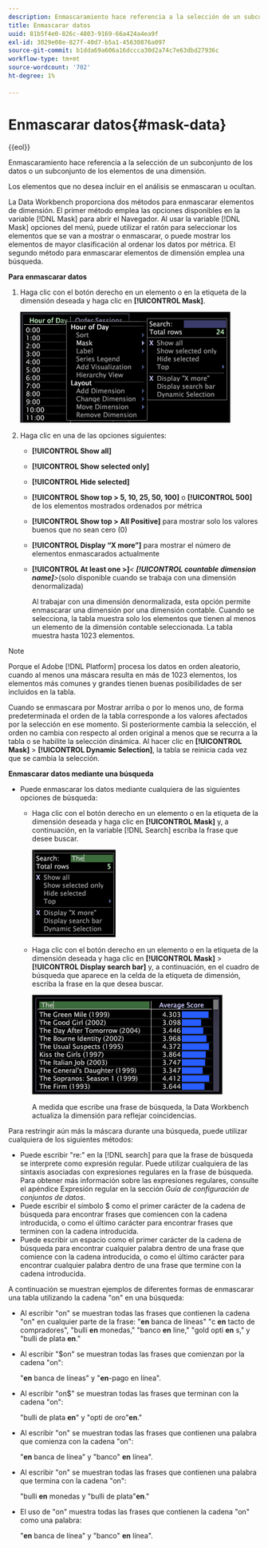 ```yaml
---
description: Enmascaramiento hace referencia a la selección de un subconjunto de los datos o un subconjunto de los elementos de una dimensión.
title: Enmascarar datos
uuid: 81b5f4e0-826c-4803-9169-66a424a4ea9f
exl-id: 3029e08e-827f-40d7-b5a1-45630876a097
source-git-commit: b1dda69a606a16dccca30d2a74c7e63dbd27936c
workflow-type: tm+mt
source-wordcount: '702'
ht-degree: 1%

---
```


# Enmascarar datos{#mask-data}

{{eol}}

Enmascaramiento hace referencia a la selección de un subconjunto de los datos o un subconjunto de los elementos de una dimensión.

Los elementos que no desea incluir en el análisis se enmascaran u ocultan.

La Data Workbench proporciona dos métodos para enmascarar elementos de dimensión. El primer método emplea las opciones disponibles en la variable [!DNL Mask] para abrir el Navegador. Al usar la variable [!DNL Mask] opciones del menú, puede utilizar el ratón para seleccionar los elementos que se van a mostrar o enmascarar, o puede mostrar los elementos de mayor clasificación al ordenar los datos por métrica. El segundo método para enmascarar elementos de dimensión emplea una búsqueda.

**Para enmascarar datos**

1. Haga clic con el botón derecho en un elemento o en la etiqueta de la dimensión deseada y haga clic en **[!UICONTROL Mask]**.

   ![](assets/mnu_Table_Mask.png)

1. Haga clic en una de las opciones siguientes:

   * **[!UICONTROL Show all]**
   * **[!UICONTROL Show selected only]**
   * **[!UICONTROL Hide selected]**
   * **[!UICONTROL Show top > 5, 10, 25, 50, 100]** o **[!UICONTROL 500]** de los elementos mostrados ordenados por métrica
   * **[!UICONTROL Show top > All Positive]** para mostrar solo los valores buenos que no sean cero (0)
   * **[!UICONTROL Display “X more”]** para mostrar el número de elementos enmascarados actualmente
   * **[!UICONTROL At least one >]***&lt; **[!UICONTROL countable dimension name]**>*(solo disponible cuando se trabaja con una dimensión denormalizada)

      Al trabajar con una dimensión denormalizada, esta opción permite enmascarar una dimensión por una dimensión contable. Cuando se selecciona, la tabla muestra solo los elementos que tienen al menos un elemento de la dimensión contable seleccionada. La tabla muestra hasta 1023 elementos.

>[!NOTE]
>
>Porque el Adobe [!DNL Platform] procesa los datos en orden aleatorio, cuando al menos una máscara resulta en más de 1023 elementos, los elementos más comunes y grandes tienen buenas posibilidades de ser incluidos en la tabla.

Cuando se enmascara por Mostrar arriba o por lo menos uno, de forma predeterminada el orden de la tabla corresponde a los valores afectados por la selección en ese momento. Si posteriormente cambia la selección, el orden no cambia con respecto al orden original a menos que se recurra a la tabla o se habilite la selección dinámica. Al hacer clic en **[!UICONTROL Mask]** > **[!UICONTROL Dynamic Selection]**, la tabla se reinicia cada vez que se cambia la selección.

**Enmascarar datos mediante una búsqueda**

* Puede enmascarar los datos mediante cualquiera de las siguientes opciones de búsqueda:

   * Haga clic con el botón derecho en un elemento o en la etiqueta de la dimensión deseada y haga clic en **[!UICONTROL Mask]** y, a continuación, en la variable [!DNL Search] escriba la frase que desee buscar.

      ![](assets/mnu_Table_MaskSearch.png)

   * Haga clic con el botón derecho en un elemento o en la etiqueta de la dimensión deseada y haga clic en **[!UICONTROL Mask]** > **[!UICONTROL Display search bar]** y, a continuación, en el cuadro de búsqueda que aparece en la celda de la etiqueta de dimensión, escriba la frase en la que desea buscar.

      ![](assets/vis_Table_Mask_searchBar.png)

      A medida que escribe una frase de búsqueda, la Data Workbench actualiza la dimensión para reflejar coincidencias.

Para restringir aún más la máscara durante una búsqueda, puede utilizar cualquiera de los siguientes métodos:

* Puede escribir &quot;re:&quot; en la [!DNL search] para que la frase de búsqueda se interprete como expresión regular. Puede utilizar cualquiera de las sintaxis asociadas con expresiones regulares en la frase de búsqueda. Para obtener más información sobre las expresiones regulares, consulte el apéndice Expresión regular en la sección *Guía de configuración de conjuntos de datos*.
* Puede escribir el símbolo $ como el primer carácter de la cadena de búsqueda para encontrar frases que comiencen con la cadena introducida, o como el último carácter para encontrar frases que terminen con la cadena introducida.
* Puede escribir un espacio como el primer carácter de la cadena de búsqueda para encontrar cualquier palabra dentro de una frase que comience con la cadena introducida, o como el último carácter para encontrar cualquier palabra dentro de una frase que termine con la cadena introducida.

A continuación se muestran ejemplos de diferentes formas de enmascarar una tabla utilizando la cadena &quot;on&quot; en una búsqueda:

* Al escribir &quot;on&quot; se muestran todas las frases que contienen la cadena &quot;on&quot; en cualquier parte de la frase: &quot;**en** banca de líneas&quot; &quot;c **en** tacto de compradores&quot;, &quot;bulli **en** monedas,&quot; &quot;banco **en** line,&quot; &quot;gold opti **en** s,&quot; y &quot;bulli de plata **en**.&quot;
* Al escribir &quot;$on&quot; se muestran todas las frases que comienzan por la cadena &quot;on&quot;:

   &quot;**en** banca de líneas&quot; y &quot;**en**-pago en línea&quot;.

* Al escribir &quot;on$&quot; se muestran todas las frases que terminan con la cadena &quot;on&quot;:

   &quot;bulli de plata **en**&quot; y &quot;opti de oro&quot;**en**.&quot;

* Al escribir &quot;on&quot; se muestran todas las frases que contienen una palabra que comienza con la cadena &quot;on&quot;:

   &quot;**en** banca de línea&quot; y &quot;banco&quot; **en** línea&quot;.

* Al escribir &quot;on&quot; se muestran todas las frases que contienen una palabra que termina con la cadena &quot;on&quot;:

   &quot;bulli **en** monedas y &quot;bulli de plata&quot;**en**.&quot;

* El uso de &quot;on&quot; muestra todas las frases que contienen la cadena &quot;on&quot; como una palabra:

   &quot;**en** banca de línea&quot; y &quot;banco&quot; **en** línea&quot;.
